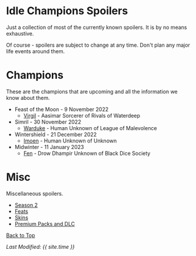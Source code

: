 # Idle Champions Spoilers
Just a collection of most of the currently known spoilers. It is by no means exhaustive.

Of course - spoilers are subject to change at any time. Don't plan any major life events around them.

# Champions
These are the champions that are upcoming and all the information we know about them.

* Feast of the Moon - 9 November 2022
  * [Virgil](virgil.md) - Aasimar Sorcerer of Rivals of Waterdeep
* Simril - 30 November 2022
  * [Warduke](warduke.md) - Human Unknown of League of Malevolence
* Wintershield - 21 December 2022
  * [Imoen](imoen.md) - Human Unknown of Unknown
* Midwinter - 11 January 2023
  * [Fen](fen.md) - Drow Dhampir Unknown of Black Dice Society

# Misc
Miscellaneous spoilers.

* [Season 2](season_2.md)
* [Feats](feats.md)
* [Skins](skins.md)
* [Premium Packs and DLC](premium.md)

[Back to Top](#top)

*Last Modified: {{ site.time }}*